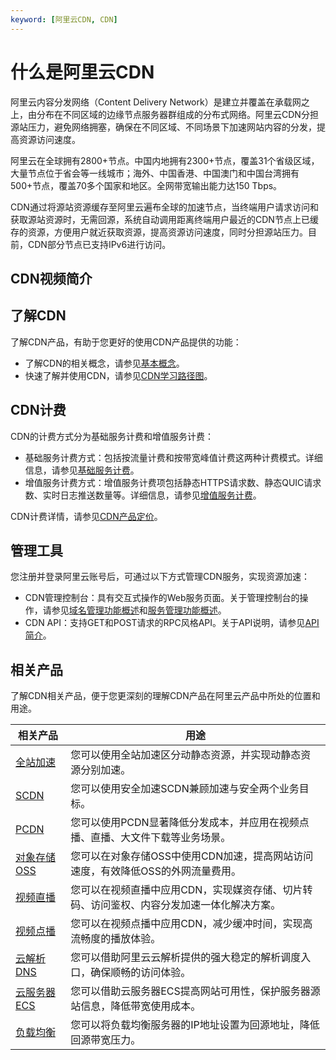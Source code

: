 ```yaml
---
keyword: [阿里云CDN, CDN]
---
```


# 什么是阿里云CDN

阿里云内容分发网络（Content Delivery Network）是建立并覆盖在承载网之上，由分布在不同区域的边缘节点服务器群组成的分布式网络。阿里云CDN分担源站压力，避免网络拥塞，确保在不同区域、不同场景下加速网站内容的分发，提高资源访问速度。

阿里云在全球拥有2800+节点。中国内地拥有2300+节点，覆盖31个省级区域，大量节点位于省会等一线城市；海外、中国香港、中国澳门和中国台湾拥有500+节点，覆盖70多个国家和地区。全网带宽输出能力达150 Tbps。

CDN通过将源站资源缓存至阿里云遍布全球的加速节点，当终端用户请求访问和获取源站资源时，无需回源，系统自动调用距离终端用户最近的CDN节点上已缓存的资源，方便用户就近获取资源，提高资源访问速度，同时分担源站压力。目前，CDN部分节点已支持IPv6进行访问。

## CDN视频简介



## 了解CDN

了解CDN产品，有助于您更好的使用CDN产品提供的功能：

-   了解CDN的相关概念，请参见[基本概念](/cn.zh-CN/产品简介/基本概念.md)。
-   快速了解并使用CDN，请参见[CDN学习路径图](https://help.aliyun.com/learn/learningpath/cdn.html)。

## CDN计费

CDN的计费方式分为基础服务计费和增值服务计费：

-   基础服务计费方式：包括按流量计费和按带宽峰值计费这两种计费模式。详细信息，请参见[基础服务计费](/cn.zh-CN/产品计费/计费方式/基础服务计费.md)。
-   增值服务计费方式：增值服务计费项包括静态HTTPS请求数、静态QUIC请求数、实时日志推送数量等。详细信息，请参见[增值服务计费](/cn.zh-CN/产品计费/计费方式/增值服务计费.md)。

CDN计费详情，请参见[CDN产品定价](https://www.aliyun.com/price/product?spm=a2c4g.11186623.2.10.1b444ee22Dxy8y#/cdn/detail)。

## 管理工具

您注册并登录阿里云账号后，可通过以下方式管理CDN服务，实现资源加速：

-   CDN管理控制台：具有交互式操作的Web服务页面。关于管理控制台的操作，请参见[域名管理功能概述](/cn.zh-CN/域名管理/功能概述.md)和[服务管理功能概述](/cn.zh-CN/服务管理/功能概述.md)。
-   CDN API：支持GET和POST请求的RPC风格API。关于API说明，请参见[API简介](/cn.zh-CN/新版API参考/简介.md)。

## 相关产品

了解CDN相关产品，便于您更深刻的理解CDN产品在阿里云产品中所处的位置和用途。

|相关产品|用途|
|----|--|
|[全站加速]()|您可以使用全站加速区分动静态资源，并实现动静态资源分别加速。|
|[SCDN]()|您可以使用安全加速SCDN兼顾加速与安全两个业务目标。|
|[PCDN]()|您可以使用PCDN显著降低分发成本，并应用在视频点播、直播、大文件下载等业务场景。|
|[对象存储OSS](/cn.zh-CN/产品简介/什么是对象存储OSS.md)|您可以在对象存储OSS中使用CDN加速，提高网站访问速度，有效降低OSS的外网流量费用。|
|[视频直播](/cn.zh-CN/产品简介/什么是视频直播.md)|您可以在视频直播中应用CDN，实现媒资存储、切片转码、访问鉴权、内容分发加速一体化解决方案。|
|[视频点播](/cn.zh-CN/产品简介/什么是视频点播.md)|您可以在视频点播中应用CDN，减少缓冲时间，实现高流畅度的播放体验。|
|[云解析DNS](https://help.aliyun.com/document_detail/102231.html)|您可以借助阿里云云解析提供的强大稳定的解析调度入口，确保顺畅的访问体验。|
|[云服务器ECS](/cn.zh-CN/产品简介/什么是云服务器ECS.md)|您可以借助云服务器ECS提高网站可用性，保护服务器源站信息，降低带宽使用成本。|
|[负载均衡](/cn.zh-CN/传统型负载均衡CLB/CLB产品简介/什么是负载均衡.md)|您可以将负载均衡服务器的IP地址设置为回源地址，降低回源带宽压力。|

